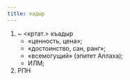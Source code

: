 ```yaml
---
title: кадыр
---
```


1. ~ <кртат.> къадыр
    * «ценность, цена»;
    * «достоинство, сан, ранг»;
    * «всемогущий» (эпитет Аллаха);
    * ИЛМ;
2. РПН
